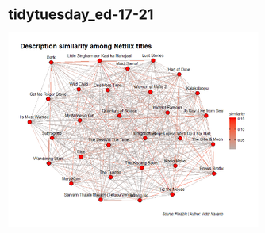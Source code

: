 # tidytuesday_ed-17-21

![image](https://github.com/tivorn/tidytuesday_ed-17-21/blob/main/netflix_titles_similarity.png)
